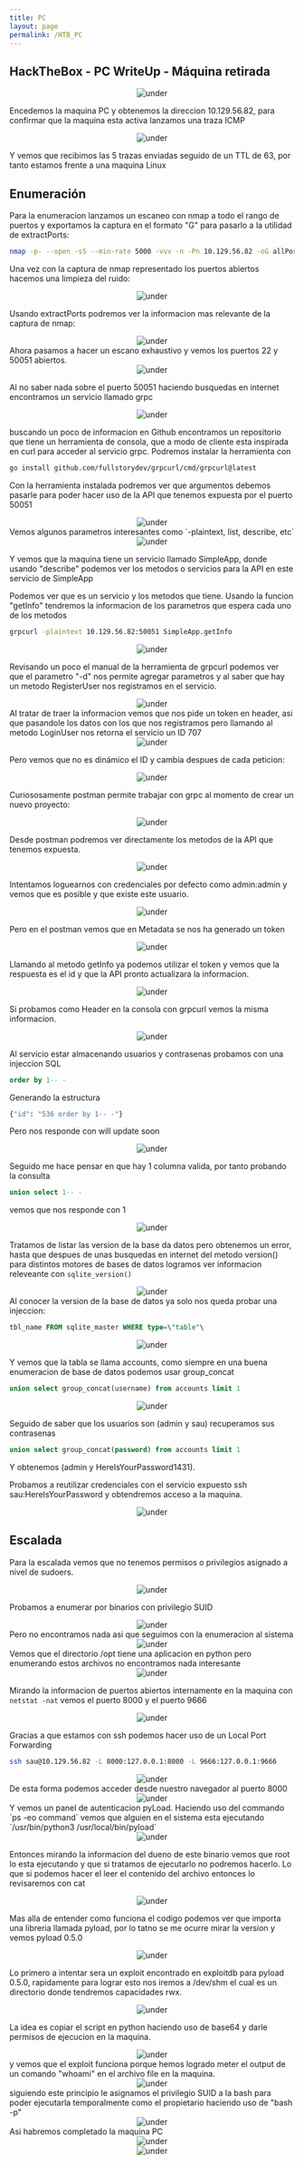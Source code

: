 ```yaml
---
title: PC
layout: page
permalink: /HTB_PC
---
```


<h2 class="amarillo">HackTheBox - PC WriteUp - Máquina retirada</h2>
<div id="logos" style="text-align: center;">
  <img src="/assets/images/HTB/PC/PC.png" alt="under" oncontextmenu="return false;">
</div>

Encedemos la maquina PC y obtenemos la direccion 10.129.56.82, para confirmar que la maquina esta activa lanzamos una traza ICMP

<div style="text-align: center;">
  <img src="/assets/images/HTB/PC/1.png" alt="under" oncontextmenu="return false;">
</div>


Y vemos que recibimos las 5 trazas enviadas seguido de un TTL de 63, por tanto estamos frente a una maquina Linux

<h2 class="amarillo">Enumeración</h2>

Para la enumeracion lanzamos un escaneo con nmap a todo el rango de puertos y exportamos la captura en el formato "G" para pasarlo a la utilidad de extractPorts: 

```bash
nmap -p- --open -sS --min-rate 5000 -vvv -n -Pn 10.129.56.82 -oG allPorts
```

Una vez con la captura de nmap representado los puertos abiertos hacemos una limpieza del ruido:
<div style="text-align: center;">
  <img src="/assets/images/HTB/PC/2.png" alt="under" oncontextmenu="return false;">
</div>

Usando extractPorts podremos ver la informacion mas relevante de la captura de nmap:
<div style="text-align: center;">
  <img src="/assets/images/HTB/PC/3.png" alt="under" oncontextmenu="return false;">
</div>
Ahora pasamos a hacer un escano exhaustivo y vemos los puertos 22 y 50051 abiertos.
<div style="text-align: center;">
  <img src="/assets/images/HTB/PC/4.png" alt="under" oncontextmenu="return false;">
</div>

Al no saber nada sobre el puerto 50051 haciendo busquedas en internet encontramos un servicio llamado grpc

<div style="text-align: center;">
  <img src="/assets/images/HTB/PC/5.png" alt="under" oncontextmenu="return false;">
</div>

buscando un poco de informacion en Github encontramos un repositorio que tiene un herramienta de consola, que a modo de cliente esta inspirada en curl para acceder al servicio grpc. Podremos instalar la herramienta con 

```bash
go install github.com/fullstorydev/grpcurl/cmd/grpcurl@latest
```

Con la herramienta instalada podremos ver que argumentos debemos pasarle para poder hacer uso de la API que tenemos expuesta por el puerto 50051
<div style="text-align: center;">
  <img src="/assets/images/HTB/PC/6.png" alt="under" oncontextmenu="return false;">
</div>
Vemos algunos parametros interesantes como `-plaintext, list, describe, etc`

<div style="text-align: center;">
  <img src="/assets/images/HTB/PC/7.png" alt="under" oncontextmenu="return false;">
</div>

Y vemos que la maquina tiene un servicio llamado SimpleApp, donde usando "describe" podemos ver los metodos o servicios para la API en este servicio de SimpleApp

Podemos ver que es un servicio y los metodos que tiene. Usando la funcion "getInfo" tendremos la informacion de los parametros que espera cada uno de los metodos

```bash
grpcurl -plaintext 10.129.56.82:50051 SimpleApp.getInfo
```

<div style="text-align: center;">
  <img src="/assets/images/HTB/PC/8.png" alt="under" oncontextmenu="return false;">
</div>

Revisando un poco el manual de la herramienta de grpcurl podemos ver que el parametro "-d" nos permite agregar parametros y al saber que hay un metodo RegisterUser nos registramos en el servicio.

<div style="text-align: center;">
  <img src="/assets/images/HTB/PC/9.png" alt="under" oncontextmenu="return false;">
</div>
Al tratar de traer la informacion vemos que nos pide un token en header, asi que pasandole los datos con los que nos registramos pero llamando al metodo LoginUser nos retorna el servicio un ID 707

<div style="text-align: center;">
  <img src="/assets/images/HTB/PC/10.png" alt="under" oncontextmenu="return false;">
</div>

Pero vemos que no es dinámico el ID y cambia despues de cada peticion:
<div style="text-align: center;">
  <img src="/assets/images/HTB/PC/11.png" alt="under" oncontextmenu="return false;">
</div>

Curiososamente postman permite trabajar con grpc al momento de crear un nuevo proyecto:
<div style="text-align: center;">
  <img src="/assets/images/HTB/PC/12.png" alt="under" oncontextmenu="return false;">
</div>

Desde postman podremos ver directamente los metodos de la API que tenemos expuesta.

<div style="text-align: center;">
  <img src="/assets/images/HTB/PC/13.png" alt="under" oncontextmenu="return false;">
</div>

Intentamos loguearnos con credenciales por defecto como admin:admin y vemos que es posible y que existe este usuario.

<div style="text-align: center;">
  <img src="/assets/images/HTB/PC/14.png" alt="under" oncontextmenu="return false;">
</div>

Pero en el postman vemos que en Metadata se nos ha generado un token

<div style="text-align: center;">
  <img src="/assets/images/HTB/PC/15.png" alt="under" oncontextmenu="return false;">
</div>

Llamando al metodo getInfo ya podemos utilizar el token y vemos que la respuesta es el id y que la API pronto actualizara la informacion.

<div style="text-align: center;">
  <img src="/assets/images/HTB/PC/16.png" alt="under" oncontextmenu="return false;">
</div>

Si probamos como Header en la consola con grpcurl vemos la misma informacion.

<div style="text-align: center;">
  <img src="/assets/images/HTB/PC/17.png" alt="under" oncontextmenu="return false;">
</div>

Al servicio estar almacenando usuarios y contrasenas probamos con una injeccion SQL

```sql
order by 1-- -
```

Generando la estructura

```bash
{"id": "536 order by 1-- -"}
```

Pero nos responde con will update soon
<div style="text-align: center;">
  <img src="/assets/images/HTB/PC/18.png" alt="under" oncontextmenu="return false;">
</div>

Seguido me hace pensar en que hay 1 columna valida, por tanto probando la consulta

```sql
union select 1-- -
```

vemos que nos responde con 1

<div style="text-align: center;">
  <img src="/assets/images/HTB/PC/19.png" alt="under" oncontextmenu="return false;">
</div>

Tratamos de listar las version de la base da datos pero obtenemos un error, hasta que despues de unas busquedas en internet del metodo version() para distintos motores de bases de datos logramos ver informacion releveante con `sqlite_version()`

<div style="text-align: center;">
  <img src="/assets/images/HTB/PC/20.png" alt="under" oncontextmenu="return false;">
</div>
Al conocer la version de la base de datos ya solo nos queda probar una injeccion:

```sql
tbl_name FROM sqlite_master WHERE type=\"table"\
```

<div style="text-align: center;">
  <img src="/assets/images/HTB/PC/21.png" alt="under" oncontextmenu="return false;">
</div>

Y vemos que la tabla se llama accounts, como siempre en una buena enumeracion de base de datos podemos usar group_concat

```sql
union select group_concat(username) from accounts limit 1
```

<div style="text-align: center;">
  <img src="/assets/images/HTB/PC/22.png" alt="under" oncontextmenu="return false;">
</div>

Seguido de saber que los usuarios son (admin y sau) recuperamos sus contrasenas

```sql
union select group_concat(password) from accounts limit 1
```

Y obtenemos (admin y HereIsYourPassword1431).

Probamos a reutilizar credenciales con el servicio expuesto ssh sau:HereIsYourPassword y obtendremos acceso a la maquina.

<div style="text-align: center;">
  <img src="/assets/images/HTB/PC/23.png" alt="under" oncontextmenu="return false;">
</div>

<h2 class="amarillo">Escalada</h2>

Para la escalada vemos que no tenemos permisos o privilegios asignado a nivel de sudoers.

<div style="text-align: center;">
  <img src="/assets/images/HTB/PC/24.png" alt="under" oncontextmenu="return false;">
</div>

Probamos a enumerar por binarios con privilegio SUID

<div style="text-align: center;">
  <img src="/assets/images/HTB/PC/25.png" alt="under" oncontextmenu="return false;">
</div>
Pero no encontramos nada asi que seguimos con la enumeracion al sistema

<div style="text-align: center;">
  <img src="/assets/images/HTB/PC/26.png" alt="under" oncontextmenu="return false;">
</div>
Vemos que el directorio /opt tiene una aplicacion en python pero enumerando estos archivos no encontramos nada interesante

<div style="text-align: center;">
  <img src="/assets/images/HTB/PC/27.png" alt="under" oncontextmenu="return false;">
</div>

Mirando la informacion de puertos abiertos internamente en la maquina con `netstat -nat` vemos el puerto 8000 y el puerto 9666

<div style="text-align: center;">
  <img src="/assets/images/HTB/PC/28.png" alt="under" oncontextmenu="return false;">
</div>

Gracias a que estamos con ssh podemos hacer uso de un Local Port Forwarding

```bash
ssh sau@10.129.56.82 -L 8000:127.0.0.1:8000 -L 9666:127.0.0.1:9666
```

<div style="text-align: center;">
  <img src="/assets/images/HTB/PC/29.png" alt="under" oncontextmenu="return false;">
</div>
De esta forma podemos acceder desde nuestro navegador al puerto 8000
<div style="text-align: center;">
  <img src="/assets/images/HTB/PC/30.png" alt="under" oncontextmenu="return false;">
</div>
Y vemos un panel de autenticacion pyLoad. Haciendo uso del commando `ps -eo command` vemos que alguien en el sistema esta ejecutando `/usr/bin/python3 /usr/local/bin/pyload`

<div style="text-align: center;">
  <img src="/assets/images/HTB/PC/31.png" alt="under" oncontextmenu="return false;">
</div>

Entonces mirando la informacion del dueno de este binario vemos que root lo esta ejecutando y que si tratamos de ejecutarlo no podremos hacerlo. Lo que si podemos hacer el leer el contenido del archivo entonces lo revisaremos con cat

<div style="text-align: center;">
  <img src="/assets/images/HTB/PC/32.png" alt="under" oncontextmenu="return false;">
</div>

Mas alla de entender como funciona el codigo podemos ver que importa una libreria llamada pyload, por lo tatno se me ocurre mirar la version y vemos pyload 0.5.0
<div style="text-align: center;">
  <img src="/assets/images/HTB/PC/33.png" alt="under" oncontextmenu="return false;">
</div>

Lo primero a intentar sera un exploit encontrado en exploitdb para pyload 0.5.0, rapidamente para lograr esto nos iremos a /dev/shm el cual es un directorio donde tendremos capacidades rwx.

<div style="text-align: center;">
  <img src="/assets/images/HTB/PC/34.png" alt="under" oncontextmenu="return false;">
</div>

La idea es copiar el script en python haciendo uso de base64 y darle permisos de ejecucion en la maquina.

<div style="text-align: center;">
  <img src="/assets/images/HTB/PC/35.png" alt="under" oncontextmenu="return false;">
</div>
y vemos que el exploit funciona porque hemos logrado meter el output de un comando "whoami" en el archivo file en la maquina.

<div style="text-align: center;">
  <img src="/assets/images/HTB/PC/36.png" alt="under" oncontextmenu="return false;">
</div>
siguiendo este principio le asignamos el privilegio SUID a la bash para poder ejecutarla temporalmente como el propietario haciendo uso de "bash -p"

<div style="text-align: center;">
  <img src="/assets/images/HTB/PC/37.png" alt="under" oncontextmenu="return false;">
</div>
Asi habremos completado la maquina PC

<div style="text-align: center;">
  <img src="/assets/images/HTB/PC/38.png" alt="under" oncontextmenu="return false;">
</div>

<div style="text-align: center;">
  <img src="/assets/images/HTB/PC/pwn3d.png" alt="under" oncontextmenu="return false;">
</div>
